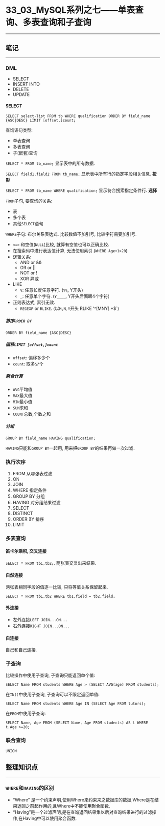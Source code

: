 # 33_03_MySQL系列之七——单表查询、多表查询和子查询

---

## 笔记

---

### DML

* SELECT
* INSERT INTO
* DELETE
* UPDATE

#### SELECT

`SELECT select-list FROM tb WHERE qualification ORDER BY field_name {ASC|DESC} LIMIT [offset,]count;`

查询语句类型:

* 单表查询
* 多表查询
* 子(嵌套)查询

`SELECT * FROM tb_name;` 显示表中的所有数据.

`SELECT field1,field2 FROM tb_name;` 显示表中所有行的指定字段相关信息. **投影**

`SELECT * FROM tb_name WHERE qualification;` 显示符合搜索指定条件行. **选择**

`FROM`子句, 要查询的关系:

* 表
* 多个表
* 其他`SELECT`语句

`WHERE`子句: 布尔关系表达式. 比较数值不加引号, 比较字符需要加引号.

* `<=>` 和空值(`NULL`)比较, 就算有空值也可以正确比较.
* 在搜索码中进行表达值计算, 无法使用索引.(`WHERE Age+1>20`)
* 逻辑关系:
	* AND or &&
	* OR or ||
	* NOT or !
	* XOR 异或
* LIKE
	* `%`: 任意长度任意字符. (`Y%`, Y开头)
	* `_`: 任意单个字符. (`Y____`, Y开头后面跟4个字符)
* 正则表达式, 索引无效.
	* `REGEXP` or `RLIKE`. (以`M,N,Y`开头 RLIKE '^[MNY].*$`)

##### 排序`ORDER BY`

`ORDER BY field_name {ASC|DESC}`

##### 偏移`LIMIT [offset,]count`

* `offset`: 偏移多少个
* `count`: 取多少个

##### 聚合计算

* `AVG`平均值
* `MAX`最大值
* `MIN`最小值
* `SUM`求和
* `COUNT`总数,个数之和

##### 分组

`GROUP BY field_name HAVING qualification;`

`HAVING`只能和`GROUP BY`一起用, 用来把`GROUP BY`的结果再做一次过滤.

### 执行次序

1. FROM 从哪张表过滤
2. ON
3. JOIN
4. WHERE 指定条件
5. GROUP BY 分组
6. HAVING 对分组结果过滤
7. SELECT
8. DISTINCT
9. ORDER BY 排序
10. LIMIT

### 多表查询

#### 笛卡尔乘积, 交叉连接

`SELECT * FROM tb1,tb2;`. 两张表交叉出来结果.

#### 自然连接
 
两张表相同字段的值逐一比较, 只将等值关系保留起来.

`SELECT * FROM tb1,tb2 WHERE tb1.field = tb2.field;`
 
#### 外连接

* 左外连接`LEFT JOIN...ON...`
* 右外连接`RIGHT JOIN...ON...`

#### 自连接

自己和自己连接.

### 子查询

比较操作中使用子查询, 子查询只能返回单个值:

`SELECT Name FROM students WHERE Age > (SELECT AVG(age) FROM students);`

在`IN()`中使用子查询, 子查询可以不限定返回单值:

`SELECT Name FROM students WHERE Age IN (SELECT Age FROM tutors);`

在`FROM`中使用子查询:

`SELECT Name, Age FROM (SELECT Name, Age FROM students) AS t WHERE t.Age >=20;`

### 联合查询

`UNION`

## 整理知识点

---

### `WHERE`和`HAVING`的区别

* “Where” 是一个约束声明,使用Where来约束来之数据库的数据,Where是在结果返回之前起作用的,且Where中不能使用聚合函数.
* “Having”是一个过滤声明,是在查询返回结果集以后对查询结果进行的过滤操作,在Having中可以使用聚合函数.